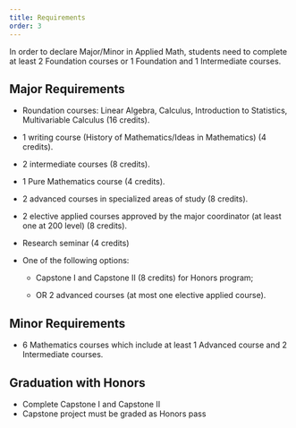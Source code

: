 ```yaml
---
title: Requirements
order: 3
---
```

In order to declare Major/Minor in Applied Math, students need to complete at least 2 Foundation courses or 1 Foundation and 1 Intermediate courses.

## Major Requirements
-  Roundation courses: Linear Algebra, Calculus, Introduction to Statistics, Multivariable Calculus (16 credits).

- 1 writing course (History of Mathematics/Ideas in Mathematics) (4 credits).

- 2 intermediate courses (8 credits).

- 1 Pure Mathematics course (4 credits).

- 2 advanced courses in specialized areas of study (8 credits).

- 2 elective applied courses approved by the major coordinator (at least one at 200 level) (8 credits).

- Research seminar (4 credits)

- One of the following options:

  - Capstone I and Capstone II (8 credits) for Honors program;

  - OR 2 advanced courses (at most one elective applied course).


## Minor Requirements
- 6 Mathematics courses which include at least 1 Advanced course and 2 Intermediate courses.

## Graduation with Honors
- Complete Capstone I and Capstone II
- Capstone project must be graded as Honors pass

